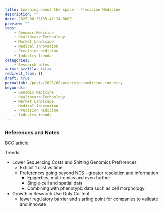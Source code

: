 ```yaml
---
title: Learning about the space - Precision Medicine
description: ""
date: 2025-08-31T05:47:24.000Z
preview: ""
tags:
    - Genomic Medicine
    - Healthcare Technology
    - Market Landscape
    - Medical Innovation
    - Precision Medicine
    - Industry trends
categories:
    - Research notes
author_profile: false
redirect_from: []
draft: true
permalink: /posts/2025/08/precision-medicine-industry
keywords:
    - Genomic Medicine
    - Healthcare Technology
    - Market Landscape
    - Medical Innovation
    - Precision Medicine
    - Industry trends
---
```


### References and Notes

BCG [article]()

Trends:
* Lower Sequencing Costs and Shifting Genomics Preferences
  * Exhibit 1 cost vs time
  * Preferences going beyond NGS - greater resolution and information
    * Epigentics, multi-omics and even further 
    * Single-cell and spatial data
    * Combining with phenotypic data such as cell morphology
* Growth in Research Use Only Content
  * lower regulatory barrier and starting point for companies to validate and innovate